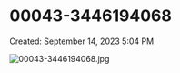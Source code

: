# 00043-3446194068

Created: September 14, 2023 5:04 PM

![00043-3446194068.jpg](00043-3446194068%209371ad1ba2f14cf3b28b19c859d4f274/00043-3446194068.jpg)